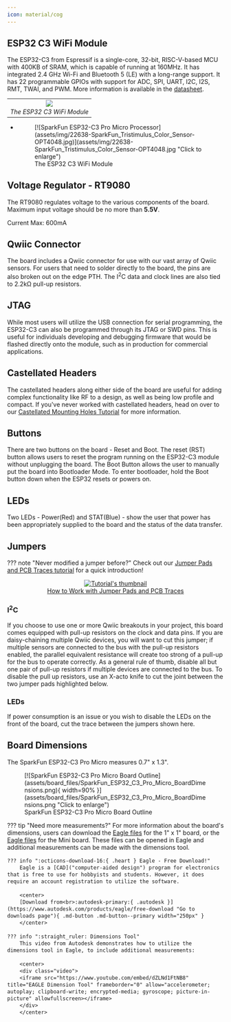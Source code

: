 ```yaml
---
icon: material/cog
---
```


## ESP32 C3 WiFi Module

The ESP32-C3 from Espressif is a single-core, 32-bit, RISC-V-based MCU with 400KB of SRAM, which is capable of running at 160MHz. It has integrated 2.4 GHz Wi-Fi and Bluetooth 5 (LE) with a long-range support. It has 22 programmable GPIOs with support for ADC, SPI, UART, I2C, I2S, RMT, TWAI, and PWM. More information is available in the [datasheet](Documents/esp32-c3-mini-1_datasheet_en.pdf). 

<center>
<table class="pdf">
	<tr>
		<td align="center">
			<a href="../img/22638-SparkFun_Tristimulus_Color_Sensor-OPT4048.jpg"><img src="../img/22638-SparkFun_Tristimulus_Color_Sensor-OPT4048.jpg" width="200"></a><br>
			<i>The ESP32 C3 WiFi Module</i>
		</td>
</table>
</center>

<div class="grid cards hide" markdown>

-   <figure markdown>
	[![SparkFun ESP32-C3 Pro Micro Processor](assets/img/22638-SparkFun_Tristimulus_Color_Sensor-OPT4048.jpg)](assets/img/22638-SparkFun_Tristimulus_Color_Sensor-OPT4048.jpg "Click to enlarge")
	<figcaption markdown>
	The ESP32 C3 WiFi Module
	</figcaption>
	</figure>

</div>



## Voltage Regulator - RT9080

The RT9080 regulates voltage to the various components of the board. Maximum input voltage should be no more than <b>5.5V</b>. 

Current Max: 600mA

## Qwiic Connector

The board includes a Qwiic connector for use with our vast array of Qwiic sensors. For users that need to solder directly to the board, the pins are also broken out on the edge PTH. The I<sup>2</sup>C data and clock lines are also tied to 2.2kΩ pull-up resistors.



## JTAG 

While most users will utilize the USB connection for serial programming, the ESP32-C3 can also be programmed through its JTAG or SWD pins. This is useful for individuals developing and debugging firmware that would be flashed directly onto the module, such as in production for commercial applications.

## Castellated Headers

The castellated headers along either side of the board are useful for adding complex functionality like RF to a design, as well as being low profile and compact. If you've never worked with castellated headers, head on over to our [Castellated Mounting Holes Tutorial](https://learn.sparkfun.com/tutorials/how-to-solder-castellated-mounting-holes) for more information. 





## Buttons

There are two buttons on the board - Reset and Boot. The reset (RST) button allows users to reset the program running on the ESP32-C3 module without unplugging the board. The Boot Button allows the user to manually put the board into Bootloader Mode. To enter bootloader, hold the Boot button down when the ESP32 resets or powers on. 




## LEDs

Two LEDs - Power(Red) and STAT(Blue) - show the user that power has been appropriately supplied to the board and the status of the data transfer. 


## Jumpers

??? note "Never modified a jumper before?"
	Check out our <a href="https://learn.sparkfun.com/tutorials/664">Jumper Pads and PCB Traces tutorial</a> for a quick introduction!
	<p align="center">
		<a href="https://learn.sparkfun.com/tutorials/664">
		<img src="https://cdn.sparkfun.com/c/264-148/assets/learn_tutorials/6/6/4/PCB_TraceCutLumenati.jpg" alt="Tutorial's thumbnail"><br>
        How to Work with Jumper Pads and PCB Traces</a>
	</p>

### I<sup>2</sup>C

If you choose to use one or more Qwiic breakouts in your project, this board comes equipped with pull-up resistors on the clock and data pins. If you are daisy-chaining multiple Qwiic devices, you will want to cut this jumper; if multiple sensors are connected to the bus with the pull-up resistors enabled, the parallel equivalent resistance will create too strong of a pull-up for the bus to operate correctly. As a general rule of thumb, disable all but one pair of pull-up resistors if multiple devices are connected to the bus. To disable the pull up resistors, use an X-acto knife to cut the joint between the two jumper pads highlighted below.

### LEDs

If power consumption is an issue or you wish to disable the LEDs on the front of the board, cut the trace between the jumpers shown here. 


## Board Dimensions

The SparkFun ESP32-C3 Pro Micro measures 0.7" x 1.3". 

<figure markdown>
[![SparkFun ESP32-C3 Pro Micro Board Outline](assets/board_files/SparkFun_ESP32_C3_Pro_Micro_BoardDimensions.png){ width=90% }](assets/board_files/SparkFun_ESP32_C3_Pro_Micro_BoardDimensions.png "Click to enlarge")
<figcaption markdown>SparkFun ESP32-C3 Pro Micro Board Outline</figcaption>
</figure>



??? tip "Need more measurements?"
	For more information about the board's dimensions, users can download the [Eagle files](assets/board_files/22638-SparkFun_Color_Sensor_OPT4048-EagleFiles.zip) for the 1" x 1" board, or the [Eagle files](assets/board_files/22639-SparkFun_Color_Sensor_OPT4048_Mini-EagleFiles.zip) for the Mini board. These files can be opened in Eagle and additional measurements can be made with the dimensions tool.

	??? info ":octicons-download-16:{ .heart } Eagle - Free Download!"
		Eagle is a [CAD]("computer-aided design") program for electronics that is free to use for hobbyists and students. However, it does require an account registration to utilize the software.

		<center>
		[Download from<br>:autodesk-primary:{ .autodesk }](https://www.autodesk.com/products/eagle/free-download "Go to downloads page"){ .md-button .md-button--primary width="250px" }
		</center>
	
	??? info ":straight_ruler: Dimensions Tool"
		This video from Autodesk demonstrates how to utilize the dimensions tool in Eagle, to include additional measurements:

		<center>
		<div class="video">
		<iframe src="https://www.youtube.com/embed/dZLNd1FtNB8" title="EAGLE Dimension Tool" frameborder="0" allow="accelerometer; autoplay; clipboard-write; encrypted-media; gyroscope; picture-in-picture" allowfullscreen></iframe>
		</div>
		</center>




